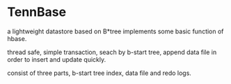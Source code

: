 # TennBase
a lightweight datastore based on B*tree implements some basic function  of hbase.

thread safe, simple transaction, seach by b-start tree, append data file in order to insert and update quickly. 

consist of three parts, b-start tree index, data file and redo logs.
